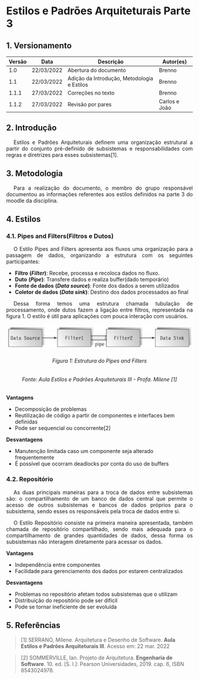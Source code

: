 # Estilos e Padrões Arquiteturais Parte 3

## 1. Versionamento

| Versão | Data       | Descrição                                   | Autor(es)       |
| ------ | ---------- | ------------------------------------------- | --------------- |
| 1.0    | 22/03/2022 | Abertura do documento                       | Brenno          |
| 1.1    | 22/03/2022 | Adição da Introdução, Metodologia e Estilos | Brenno          |
| 1.1.1  | 27/03/2022 | Correções no texto                          | Brenno          |
| 1.1.2  | 27/03/2022 | Revisão por pares                           | Carlos e João   |


## 2. Introdução

<p align="justify" style="text-indent: 20px">Estilos e Padrões Arquiteturais definem uma organização estrutural a partir do conjunto pré-definido de subsistemas e responsabilidades com regras e diretrizes para esses subsistemas[1].</p>

## 3. Metodologia

<p align="justify" style="text-indent: 20px">Para a realização do documento, o membro do grupo responsável documentou as informações referentes aos estilos definidos na parte 3 do moodle da disciplina.</p>

## 4. Estilos

### 4.1. Pipes and Filters(Filtros e Dutos)

<p align="justify" style="text-indent: 20px">O Estilo Pipes and Filters apresenta aos fluxos uma organização para a passagem de dados, organizando a estrutura com os seguintes participantes:</p>

- **Filtro** **(*****Filter*****)**: Recebe, processa e recoloca dados no fluxo.
- **Duto** **(*****Pipe*****)**: Transfere dados e realiza buffer(dado temporário)
- **Fonte de dados** **(*****Data source*****)**: Fonte dos dados a serem utilizados
- **Coletor de dados** **(*****Data sink*****)**: Destino dos dados processados ao final

<p align="justify" style="text-indent: 20px">Dessa forma temos uma estrutura chamada tubulação de processamento, onde dutos fazem a ligação entre filtros, representada na figura 1. O estilo é útil para aplicações com pouca interação com usuários.</p>

<center>
<img src="../../../assets/estilos_padroes/pipes-and-filters.png" class="zoom"> 
<h6>Figura 1: Estrutura do Pipes and Filters</h6>
<h6>Fonte: Aula Estilos e Padrões Arquiteturais III - Profa. Milene [1]</h6>
</center>

**Vantagens**

- Decomposição de problemas 
- Reutilização de código a partir de componentes e interfaces bem definidas
- Pode ser sequencial ou concorrente[2]

**Desvantagens**

- Manutenção limitada caso um componente seja alterado frequentemente
- É possível que ocorram deadlocks por conta do uso de buffers

### 4.2. Repositório

<p align="justify" style="text-indent: 20px">As duas principais maneiras para a troca de dados entre subsistemas são: o compartilhamento de um banco de dados central que permite o acesso de outros subsistemas e bancos de dados próprios para o subsistema, sendo esses os responsáveis pela troca de dados entre si.</p>

<p align="justify" style="text-indent: 20px">O Estilo Repositório consiste na primeira maneira apresentada, também chamada de repositório compartilhado, sendo mais adequada para o compartilhamento de grandes quantidades de dados, dessa forma os subsistemas não interagem diretamente para acessar os dados.</p>

**Vantagens**

- Independência entre componentes
- Facilidade para gerenciamento dos dados por estarem centralizados

**Desvantagens**

- Problemas no repositório afetam todos subsistemas que o utilizam
- Distribuição do repositório pode ser difícil
- Pode se tornar ineficiente de ser evoluída

## 5. Referências
> [1] SERRANO, Milene. Arquitetura e Desenho de Software. **Aula Estilos e Padrões Arquiteturais III**. Acesso em: 22 mar. 2022

> [2] SOMMERVILLE, Ian. Projeto de Arquitetura. **Engenharia de Software**. 10. ed. [S. l.]: Pearson Universidades, 2019. cap. 6, ISBN 8543024978.